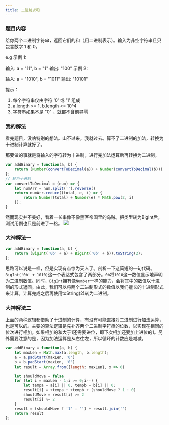 ```yaml
---
title: 二进制求和
---
```

### 题目内容
给你两个二进制字符串，返回它们的和（用二进制表示）。输入为非空字符串且只包含数字 1 和 0。


e.g 
示例 1:

输入: a = "11", b = "1"
输出: "100"
示例 2:

输入: a = "1010", b = "1011"
输出: "10101"
 

提示：
1. 每个字符串仅由字符 '0' 或 '1' 组成
2. a.length >= 1, b.length <= 10^4
3. 字符串如果不是 "0" ，就都不含前导零


### 我的解法
看完题目，没啥特别的想法。山不过来，我就过去。算不了二进制的加法，转换为十进制计算就好了。

那要做的事就是将输入的字符转为十进制，进行完加法运算后再转换为二进制。

```javascript
var addBinary = function(a, b) {
    return (Number(convertToDecimal(a)) + Number(convertToDecimal(b))).toString(2)
};
// 转为十进制
var convertToDecimal = (num) => {
    let numArr = num.split('').reverse()
    return numArr.reduce((total, e, i) => {
        return Number(total) + Number(e) * Math.pow(2, i)
    });
}
```

然而现实并不美好，看着一长串像不像黑客帝国里的乌贼。把类型转为BigInt后，测试用例也只是前进了一格。
![](https://i.loli.net/2020/05/08/sq7WMDbOtlrxnB1.png)

### 大神解法一
```javascript
var addBinary = function(a, b) {
    return (BigInt('0b' + a) + BigInt('0b' + b)).toString(2);
};
```
思路可以说是一样，但是实现有点惊为天人了。剖析一下这简短的一句代码。`BigInt('0b' + 1010)`这一个表达式包含了两部分。`0b`将`1010`这一数值显示地声明为二进制数值。同时，`BigInt`拥有像`Number`一样的能力，会将其中的数值以十进制的形式返回。由此，我们可以将两个二进制形式的数值以我们擅长的十进制形式来计算。计算完成之后再使用toString(2)转为二进制。

### 大神解法二
上面的两种逻辑都借助了十进制的计算，有没有可能直接对二进制进行加法运算，也是可以的。主要的算法逻辑是先补齐两个二进制字符串的位数，以实现在相同的位次进行相加。如果相加的和大于1还需要进位，即下次相加还要加上进位的1。另外需要注意的是，因为加法运算是从右往左，所以循环的计数应是减减。
```javascript
var addBinary = function(a, b) {
    let maxLen = Math.max(a.length, b.length);
    a = a.padStart(maxLen, '0')
    b = b.padStart(maxLen, '0')
    let result = Array.from({length: maxLen}, x => 0)

    let shouldMove = false
    for (let i = maxLen - 1;i >= 0;i--) {
    	let tempa = a[i] || 0, tempb = b[i] || 0;
    	result[i] = +tempa + +tempb + (shouldMove ? 1 : 0)
    	shouldMove = result[i] >= 2
    	result[i] %= 2
    }
    result = (shouldMove ? '1' : '') + result.join('')
    return result
};
```